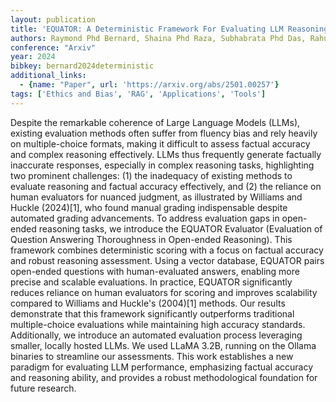 ```yaml
---
layout: publication
title: 'EQUATOR: A Deterministic Framework For Evaluating LLM Reasoning With Open-ended Questions. # V1.0.0-beta'
authors: Raymond Phd Bernard, Shaina Phd Raza, Subhabrata Phd Das, Rahul Murugan
conference: "Arxiv"
year: 2024
bibkey: bernard2024deterministic
additional_links:
  - {name: "Paper", url: 'https://arxiv.org/abs/2501.00257'}
tags: ['Ethics and Bias', 'RAG', 'Applications', 'Tools']
---
```

Despite the remarkable coherence of Large Language Models (LLMs), existing
evaluation methods often suffer from fluency bias and rely heavily on
multiple-choice formats, making it difficult to assess factual accuracy and
complex reasoning effectively. LLMs thus frequently generate factually
inaccurate responses, especially in complex reasoning tasks, highlighting two
prominent challenges: (1) the inadequacy of existing methods to evaluate
reasoning and factual accuracy effectively, and (2) the reliance on human
evaluators for nuanced judgment, as illustrated by Williams and Huckle
(2024)[1], who found manual grading indispensable despite automated grading
advancements.
  To address evaluation gaps in open-ended reasoning tasks, we introduce the
EQUATOR Evaluator (Evaluation of Question Answering Thoroughness in Open-ended
Reasoning). This framework combines deterministic scoring with a focus on
factual accuracy and robust reasoning assessment. Using a vector database,
EQUATOR pairs open-ended questions with human-evaluated answers, enabling more
precise and scalable evaluations. In practice, EQUATOR significantly reduces
reliance on human evaluators for scoring and improves scalability compared to
Williams and Huckle's (2004)[1] methods.
  Our results demonstrate that this framework significantly outperforms
traditional multiple-choice evaluations while maintaining high accuracy
standards. Additionally, we introduce an automated evaluation process
leveraging smaller, locally hosted LLMs. We used LLaMA 3.2B, running on the
Ollama binaries to streamline our assessments. This work establishes a new
paradigm for evaluating LLM performance, emphasizing factual accuracy and
reasoning ability, and provides a robust methodological foundation for future
research.
